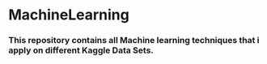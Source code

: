 # MachineLearning
### This repository contains all Machine learning techniques that i apply on different Kaggle Data Sets.
